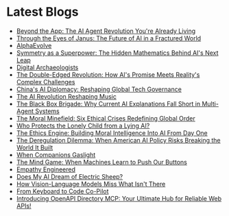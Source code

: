 <!--
**rawveg/rawveg** is a ✨ _special_ ✨ repository because its `README.md` (this file) appears on your GitHub profile.

Here are some ideas to get you started:

- 🔭 I’m currently working on ...
- 🌱 I’m currently learning ...
- 👯 I’m looking to collaborate on ...
- 🤔 I’m looking for help with ...
- 💬 Ask me about ...
- 📫 How to reach me: ...
- 😄 Pronouns: ...
- ⚡ Fun fact: ...
-->

# Latest Blogs
<!-- BLOG-POST-LIST:START -->
- [Beyond the App: The AI Agent Revolution You&#39;re Already Living](https://smarterarticles.co.uk/beyond-the-app-the-ai-agent-revolution-youre-already-living?pk_campaign=rss-feed)
- [Through the Eyes of Janus: The Future of AI in a Fractured World](https://smarterarticles.co.uk/through-the-eyes-of-janus-the-future-of-ai-in-a-fractured-world?pk_campaign=rss-feed)
- [AlphaEvolve](https://dev.to/rawveg/alphaevolve-399g)
- [Symmetry as a Superpower: The Hidden Mathematics Behind AI&#39;s Next Leap](https://smarterarticles.co.uk/symmetry-as-a-superpower-the-hidden-mathematics-behind-ais-next-leap?pk_campaign=rss-feed)
- [Digital Archaeologists](https://dev.to/rawveg/digital-archaeologists-2me2)
- [The Double-Edged Revolution: How AI&#39;s Promise Meets Reality&#39;s Complex Challenges](https://smarterarticles.co.uk/the-double-edged-revolution-how-ais-promise-meets-realitys-complex-challenges?pk_campaign=rss-feed)
- [China&#39;s AI Diplomacy: Reshaping Global Tech Governance](https://smarterarticles.co.uk/chinas-ai-diplomacy-reshaping-global-tech-governance?pk_campaign=rss-feed)
- [The AI Revolution Reshaping Music](https://dev.to/rawveg/the-ai-revolution-reshaping-music-b47)
- [The Black Box Brigade: Why Current AI Explanations Fall Short in Multi-Agent Systems](https://smarterarticles.co.uk/the-black-box-brigade-why-current-ai-explanations-fall-short-in-multi-agent?pk_campaign=rss-feed)
- [The Moral Minefield: Six Ethical Crises Redefining Global Order](https://smarterarticles.co.uk/the-moral-minefield-six-ethical-crises-redefining-global-order?pk_campaign=rss-feed)
- [Who Protects the Lonely Child from a Lying AI?](https://dev.to/rawveg/who-protects-the-lonely-child-from-a-lying-ai-li6)
- [The Ethics Engine: Building Moral Intelligence Into AI From Day One](https://smarterarticles.co.uk/the-ethics-engine-building-moral-intelligence-into-ai-from-day-one?pk_campaign=rss-feed)
- [The Deregulation Dilemma: When American AI Policy Risks Breaking the World It Built](https://smarterarticles.co.uk/the-deregulation-dilemma-when-american-ai-policy-risks-breaking-the-world-it?pk_campaign=rss-feed)
- [When Companions Gaslight](https://dev.to/rawveg/when-companions-gaslight-218n)
- [The Mind Game: When Machines Learn to Push Our Buttons](https://smarterarticles.co.uk/the-mind-game-when-machines-learn-to-push-our-buttons?pk_campaign=rss-feed)
- [Empathy Engineered](https://dev.to/rawveg/empathy-engineered-1b88)
- [Does My AI Dream of Electric Sheep?](https://dev.to/rawveg/does-my-ai-dream-of-electric-sheep-468l)
- [How Vision-Language Models Miss What Isn&#39;t There](https://dev.to/rawveg/how-vision-language-models-miss-what-isnt-there-2i7l)
- [From Keyboard to Code Co-Pilot](https://dev.to/rawveg/from-keyboard-to-code-co-pilot-1ped)
- [Introducing OpenAPI Directory MCP: Your Ultimate Hub for Reliable Web APIs!](https://dev.to/rawveg/introducing-openapi-directory-mcp-your-ultimate-hub-for-reliable-web-apis-amo)
<!-- BLOG-POST-LIST:END -->
